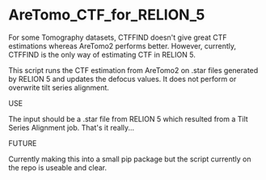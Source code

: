 # AreTomo_CTF_for_RELION_5
For some Tomography datasets, CTFFIND doesn't give great CTF estimations whereas AreTomo2 performs better. However, currently, CTFFIND is the only way of estimating CTF in RELION 5. 

This script runs the CTF estimation from AreTomo2 on .star files generated by RELION 5 and updates the defocus values. It does not perform or overwrite tilt series alignment.

USE

The input should be a .star file from RELION 5 which resulted from a Tilt Series Alignment job. That's it really...

FUTURE

Currently making this into a small pip package but the script currently on the repo is useable and clear.

